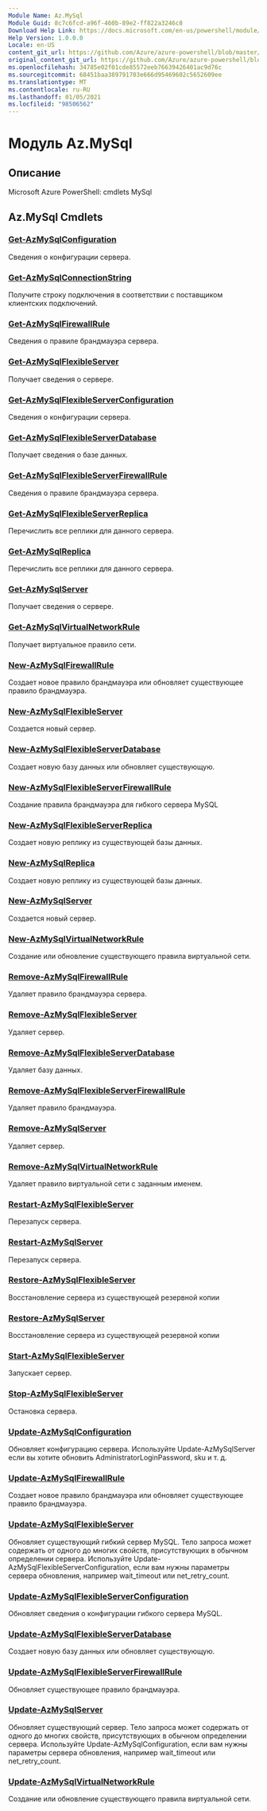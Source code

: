 ```yaml
---
Module Name: Az.MySql
Module Guid: 8c7c6fcd-a96f-460b-89e2-ff822a3246c8
Download Help Link: https://docs.microsoft.com/en-us/powershell/module/az.mysql
Help Version: 1.0.0.0
Locale: en-US
content_git_url: https://github.com/Azure/azure-powershell/blob/master/src/MySql/help/Az.MySql.md
original_content_git_url: https://github.com/Azure/azure-powershell/blob/master/src/MySql/help/Az.MySql.md
ms.openlocfilehash: 34785e02f01cde85572eeb76639426401ac9d76c
ms.sourcegitcommit: 68451baa389791703e666d95469602c5652609ee
ms.translationtype: MT
ms.contentlocale: ru-RU
ms.lasthandoff: 01/05/2021
ms.locfileid: "98506562"
---
```

# Модуль Az.MySql
## Описание
Microsoft Azure PowerShell: cmdlets MySql

## Az.MySql Cmdlets
### [Get-AzMySqlConfiguration](Get-AzMySqlConfiguration.md)
Сведения о конфигурации сервера.

### [Get-AzMySqlConnectionString](Get-AzMySqlConnectionString.md)
Получите строку подключения в соответствии с поставщиком клиентских подключений.

### [Get-AzMySqlFirewallRule](Get-AzMySqlFirewallRule.md)
Сведения о правиле брандмауэра сервера.

### [Get-AzMySqlFlexibleServer](Get-AzMySqlFlexibleServer.md)
Получает сведения о сервере.

### [Get-AzMySqlFlexibleServerConfiguration](Get-AzMySqlFlexibleServerConfiguration.md)
Сведения о конфигурации сервера.

### [Get-AzMySqlFlexibleServerDatabase](Get-AzMySqlFlexibleServerDatabase.md)
Получает сведения о базе данных.

### [Get-AzMySqlFlexibleServerFirewallRule](Get-AzMySqlFlexibleServerFirewallRule.md)
Сведения о правиле брандмауэра сервера.

### [Get-AzMySqlFlexibleServerReplica](Get-AzMySqlFlexibleServerReplica.md)
Перечислить все реплики для данного сервера.

### [Get-AzMySqlReplica](Get-AzMySqlReplica.md)
Перечислить все реплики для данного сервера.

### [Get-AzMySqlServer](Get-AzMySqlServer.md)
Получает сведения о сервере.

### [Get-AzMySqlVirtualNetworkRule](Get-AzMySqlVirtualNetworkRule.md)
Получает виртуальное правило сети.

### [New-AzMySqlFirewallRule](New-AzMySqlFirewallRule.md)
Создает новое правило брандмауэра или обновляет существующее правило брандмауэра.

### [New-AzMySqlFlexibleServer](New-AzMySqlFlexibleServer.md)
Создается новый сервер.

### [New-AzMySqlFlexibleServerDatabase](New-AzMySqlFlexibleServerDatabase.md)
Создает новую базу данных или обновляет существующую.

### [New-AzMySqlFlexibleServerFirewallRule](New-AzMySqlFlexibleServerFirewallRule.md)
Создание правила брандмауэра для гибкого сервера MySQL

### [New-AzMySqlFlexibleServerReplica](New-AzMySqlFlexibleServerReplica.md)
Создает новую реплику из существующей базы данных.

### [New-AzMySqlReplica](New-AzMySqlReplica.md)
Создает новую реплику из существующей базы данных.

### [New-AzMySqlServer](New-AzMySqlServer.md)
Создается новый сервер.

### [New-AzMySqlVirtualNetworkRule](New-AzMySqlVirtualNetworkRule.md)
Создание или обновление существующего правила виртуальной сети.

### [Remove-AzMySqlFirewallRule](Remove-AzMySqlFirewallRule.md)
Удаляет правило брандмауэра сервера.

### [Remove-AzMySqlFlexibleServer](Remove-AzMySqlFlexibleServer.md)
Удаляет сервер.

### [Remove-AzMySqlFlexibleServerDatabase](Remove-AzMySqlFlexibleServerDatabase.md)
Удаляет базу данных.

### [Remove-AzMySqlFlexibleServerFirewallRule](Remove-AzMySqlFlexibleServerFirewallRule.md)
Удаляет правило брандмауэра.

### [Remove-AzMySqlServer](Remove-AzMySqlServer.md)
Удаляет сервер.

### [Remove-AzMySqlVirtualNetworkRule](Remove-AzMySqlVirtualNetworkRule.md)
Удаляет правило виртуальной сети с заданным именем.

### [Restart-AzMySqlFlexibleServer](Restart-AzMySqlFlexibleServer.md)
Перезапуск сервера.

### [Restart-AzMySqlServer](Restart-AzMySqlServer.md)
Перезапуск сервера.

### [Restore-AzMySqlFlexibleServer](Restore-AzMySqlFlexibleServer.md)
Восстановление сервера из существующей резервной копии

### [Restore-AzMySqlServer](Restore-AzMySqlServer.md)
Восстановление сервера из существующей резервной копии

### [Start-AzMySqlFlexibleServer](Start-AzMySqlFlexibleServer.md)
Запускает сервер.

### [Stop-AzMySqlFlexibleServer](Stop-AzMySqlFlexibleServer.md)
Остановка сервера.

### [Update-AzMySqlConfiguration](Update-AzMySqlConfiguration.md)
Обновляет конфигурацию сервера.
Используйте Update-AzMySqlServer если вы хотите обновить AdministratorLoginPassword, sku и т. д.

### [Update-AzMySqlFirewallRule](Update-AzMySqlFirewallRule.md)
Создает новое правило брандмауэра или обновляет существующее правило брандмауэра.

### [Update-AzMySqlFlexibleServer](Update-AzMySqlFlexibleServer.md)
Обновляет существующий гибкий сервер MySQL.
Тело запроса может содержать от одного до многих свойств, присутствующих в обычном определении сервера.
Используйте Update-AzMySqlFlexibleServerConfiguration, если вам нужны параметры сервера обновления, например wait_timeout или net_retry_count.

### [Update-AzMySqlFlexibleServerConfiguration](Update-AzMySqlFlexibleServerConfiguration.md)
Обновляет сведения о конфигурации гибкого сервера MySQL.

### [Update-AzMySqlFlexibleServerDatabase](Update-AzMySqlFlexibleServerDatabase.md)
Создает новую базу данных или обновляет существующую.

### [Update-AzMySqlFlexibleServerFirewallRule](Update-AzMySqlFlexibleServerFirewallRule.md)
Обновляет существующее правило брандмауэра.

### [Update-AzMySqlServer](Update-AzMySqlServer.md)
Обновляет существующий сервер.
Тело запроса может содержать от одного до многих свойств, присутствующих в обычном определении сервера.
Используйте Update-AzMySqlConfiguration, если вам нужны параметры сервера обновления, например wait_timeout или net_retry_count.

### [Update-AzMySqlVirtualNetworkRule](Update-AzMySqlVirtualNetworkRule.md)
Создание или обновление существующего правила виртуальной сети.

